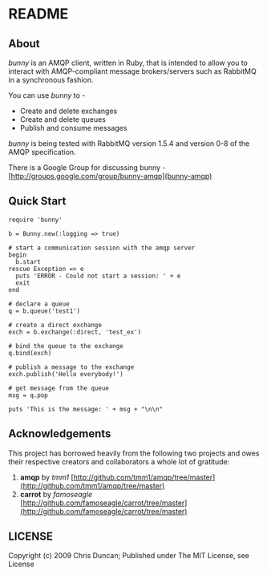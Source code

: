# README

## About

*bunny* is an AMQP client, written in Ruby, that is intended to allow you to interact with AMQP-compliant message brokers/servers such as RabbitMQ in a synchronous fashion.

You can use *bunny* to -

* Create and delete exchanges
* Create and delete queues
* Publish and consume messages
 
*bunny* is being tested with RabbitMQ version 1.5.4 and version 0-8 of the AMQP specification.

There is a Google Group for discussing bunny - [http://groups.google.com/group/bunny-amqp](bunny-amqp)
 
## Quick Start

    require 'bunny'

    b = Bunny.new(:logging => true)

    # start a communication session with the amqp server
    begin
      b.start
    rescue Exception => e
      puts 'ERROR - Could not start a session: ' + e
      exit
    end

    # declare a queue
    q = b.queue('test1')

    # create a direct exchange
    exch = b.exchange(:direct, 'test_ex')

    # bind the queue to the exchange
    q.bind(exch)

    # publish a message to the exchange
    exch.publish('Hello everybody!')

    # get message from the queue
    msg = q.pop

    puts 'This is the message: ' + msg + "\n\n"

## Acknowledgements

This project has borrowed heavily from the following two projects and owes their respective creators and collaborators a whole lot of gratitude:

1. **amqp** by *tmm1* [http://github.com/tmm1/amqp/tree/master](http://github.com/tmm1/amqp/tree/master)
2. **carrot** by *famoseagle* [http://github.com/famoseagle/carrot/tree/master](http://github.com/famoseagle/carrot/tree/master)

## LICENSE

Copyright (c) 2009 Chris Duncan; Published under The MIT License, see License
